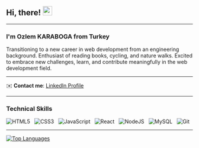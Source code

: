 ## Hi, there! <img src="https://raw.githubusercontent.com/MartinHeinz/MartinHeinz/master/wave.gif" width="25px">
---
### I'm Ozlem KARABOGA from Turkey
Transitioning to a new career in web development from an engineering background. Enthusiast of reading books, cycling, and nature walks. Excited to embrace new challenges, learn, and contribute meaningfully in the web development field.

---
✉️ **Contact me**: [LinkedIn Profile](https://www.linkedin.com/in/ozlem-karaboga/)  

---

### Technical Skills

![HTML5](https://img.shields.io/badge/html5-%23E34F26.svg?style=for-the-badge&logo=html5&logoColor=white)
&nbsp;
![CSS3](https://img.shields.io/badge/css3-%231572B6.svg?style=for-the-badge&logo=css3&logoColor=white)
&nbsp;
![JavaScript](https://img.shields.io/badge/javascript-%23323330.svg?style=for-the-badge&logo=javascript&logoColor=%23F7DF1E)
&nbsp;
![React](https://img.shields.io/badge/react-%2320232a.svg?style=for-the-badge&logo=react&logoColor=%2361DAFB)
&nbsp;
![NodeJS](https://img.shields.io/badge/node.js-6DA55F?style=for-the-badge&logo=node.js&logoColor=white)
&nbsp;
![MySQL](https://img.shields.io/badge/mysql-%2300f.svg?style=for-the-badge&logo=mysql&logoColor=white)
&nbsp;
![Git](https://img.shields.io/badge/git-%23F05033.svg?style=for-the-badge&logo=git&logoColor=white)
&nbsp;

---

[![Top Languages](https://github-readme-stats.vercel.app/api/top-langs/?username=OzlemKaraboga&layout=compact)](https://github.com/OzlemKaraboga/)



<!-- Resources -->
<!-- Icons: https://simpleicons.org/ -->
<!-- GitHub Stats: https://github.com/anuraghazra/github-readme-stats -->
<!-- Emojis: https://emojipedia.org/emoji/ -->
<!-- HTML Emojis: https://www.fileformat.info/index.htm -->
<!-- Shields: https://shields.io/ -->
<!-- Awesome GitHub Profile README: https://github.com/abhisheknaiidu/awesome-github-profile-readme -->
<!-- 
![Profile views](https://gpvc.arturio.dev/AliDemircix) -->
